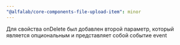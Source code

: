 ```yaml
---
"@alfalab/core-components-file-upload-item": minor
---
```


Для свойства onDelete был добавлен второй параметр, который является опциональным и представляет собой событие event
